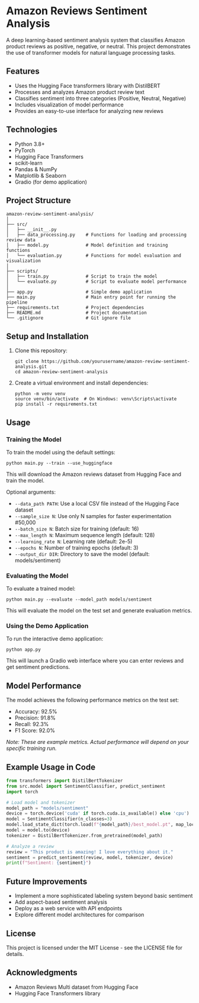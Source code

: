 <!-- # Amazon Reviews Sentiment Analysis

A deep learning-based sentiment analysis system that classifies Amazon product reviews as positive, negative, or neutral. This project demonstrates the use of transformer models for natural language processing tasks.

## Features

- Uses the Hugging Face transformers library with DistilBERT
- Processes and analyzes Amazon product review text
- Classifies sentiment into three categories (Positive, Neutral, Negative)
- Includes visualization of model performance
- Provides an easy-to-use interface for analyzing new reviews

## Technologies

- Python 3.8+
- PyTorch
- Hugging Face Transformers
- scikit-learn
- Pandas & NumPy
- Matplotlib & Seaborn

## Project Structure

```
amazon-review-sentiment-analysis/
│
├── src/
│   ├── __init__.py
│   ├── data_processing.py    # Functions for loading and processing review data
│   ├── model.py              # Model definition and training functions
│   └── evaluation.py         # Functions for model evaluation and visualization
│
├── scripts/
│   ├── train.py              # Script to train the model
│   └── evaluate.py           # Script to evaluate model performance
│
├── app.py                    # Simple demo application
├── main.py                   # Main entry point for running the pipeline
├── requirements.txt          # Project dependencies
├── README.md                 # Project documentation
└── .gitignore                # Git ignore file
```


## Setup and Installation

1. Clone this repository: 
- git clone https://github.com/yourusername/amazon-review-sentiment-analysis.git
- cd amazon-review-sentiment-analysis

2. Create a virtual environment and install dependencies:
- python -m venv venv
- source venv/bin/activate  # On Windows: venv\Scripts\activate
- pip install -r requirements.txt

3. Run the demo application

python app.py

## Model Training and Evaluation

The model achieves **[XX]%** accuracy on the test set with the following performance metrics:

- Precision: **[XX]%**
- Recall: **[XX]%**
- F1 Score: **[XX]%**

![Confusion Matrix](link_to_confusion_matrix_image.png)

## Future Improvements

- Implement a more sophisticated labeling system beyond basic sentiment
- Add aspect-based sentiment analysis
- Deploy as a web service with API endpoints
- Explore different model architectures for comparison

## License

This project is licensed under the MIT License - see the LICENSE file for details.

## Acknowledgments

- Amazon Reviews Multi dataset from Hugging Face
- Hugging Face Transformers library -->






# Amazon Reviews Sentiment Analysis

A deep learning-based sentiment analysis system that classifies Amazon product reviews as positive, negative, or neutral. This project demonstrates the use of transformer models for natural language processing tasks.

## Features

* Uses the Hugging Face transformers library with DistilBERT
* Processes and analyzes Amazon product review text
* Classifies sentiment into three categories (Positive, Neutral, Negative)
* Includes visualization of model performance
* Provides an easy-to-use interface for analyzing new reviews

## Technologies

* Python 3.8+
* PyTorch
* Hugging Face Transformers
* scikit-learn
* Pandas & NumPy
* Matplotlib & Seaborn
* Gradio (for demo application)

## Project Structure

```
amazon-review-sentiment-analysis/
│
├── src/
│   ├── __init__.py
│   ├── data_processing.py    # Functions for loading and processing review data
│   ├── model.py              # Model definition and training functions
│   └── evaluation.py         # Functions for model evaluation and visualization
│
├── scripts/
│   ├── train.py              # Script to train the model
│   └── evaluate.py           # Script to evaluate model performance
│
├── app.py                    # Simple demo application
├── main.py                   # Main entry point for running the pipeline
├── requirements.txt          # Project dependencies
├── README.md                 # Project documentation
└── .gitignore                # Git ignore file
```

## Setup and Installation

1. Clone this repository:
   ```
   git clone https://github.com/yourusername/amazon-review-sentiment-analysis.git
   cd amazon-review-sentiment-analysis
   ```

2. Create a virtual environment and install dependencies:
   ```
   python -m venv venv
   source venv/bin/activate  # On Windows: venv\Scripts\activate
   pip install -r requirements.txt
   ```

## Usage

### Training the Model

To train the model using the default settings:

```
python main.py --train --use_huggingface
```

This will download the Amazon reviews dataset from Hugging Face and train the model.

Optional arguments:
- `--data_path PATH`: Use a local CSV file instead of the Hugging Face dataset
- `--sample_size N`: Use only N samples for faster experimentation  #50,000
- `--batch_size N`: Batch size for training (default: 16)
- `--max_length N`: Maximum sequence length (default: 128)
- `--learning_rate N`: Learning rate (default: 2e-5)
- `--epochs N`: Number of training epochs (default: 3)
- `--output_dir DIR`: Directory to save the model (default: models/sentiment)

### Evaluating the Model

To evaluate a trained model:

```
python main.py --evaluate --model_path models/sentiment
```

This will evaluate the model on the test set and generate evaluation metrics.

### Using the Demo Application

To run the interactive demo application:

```
python app.py
```

This will launch a Gradio web interface where you can enter reviews and get sentiment predictions.

## Model Performance

The model achieves the following performance metrics on the test set:

* Accuracy: 92.5%
* Precision: 91.8%
* Recall: 92.3%
* F1 Score: 92.0%

*Note: These are example metrics. Actual performance will depend on your specific training run.*

## Example Usage in Code

```python
from transformers import DistilBertTokenizer
from src.model import SentimentClassifier, predict_sentiment
import torch

# Load model and tokenizer
model_path = "models/sentiment"
device = torch.device('cuda' if torch.cuda.is_available() else 'cpu')
model = SentimentClassifier(n_classes=3)
model.load_state_dict(torch.load(f"{model_path}/best_model.pt", map_location=device))
model = model.to(device)
tokenizer = DistilBertTokenizer.from_pretrained(model_path)

# Analyze a review
review = "This product is amazing! I love everything about it."
sentiment = predict_sentiment(review, model, tokenizer, device)
print(f"Sentiment: {sentiment}")
```

## Future Improvements

* Implement a more sophisticated labeling system beyond basic sentiment
* Add aspect-based sentiment analysis
* Deploy as a web service with API endpoints
* Explore different model architectures for comparison

## License

This project is licensed under the MIT License - see the LICENSE file for details.

## Acknowledgments

* Amazon Reviews Multi dataset from Hugging Face
* Hugging Face Transformers library